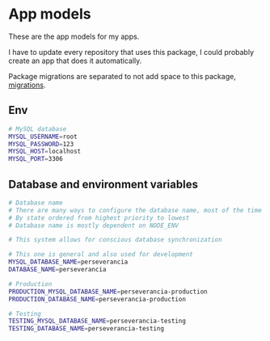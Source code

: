 # App models

These are the app models for my apps.

<!-- I can simply ask AI to generate migrations haha -->

I have to update every repository that uses this package, I could probably create an app that does it automatically.

Package migrations are separated to not add space to this package, [migrations](https://github.com/FelixRiddle/sequelize-migrations).

## Env

```bash
# MySQL database
MYSQL_USERNAME=root
MYSQL_PASSWORD=123
MYSQL_HOST=localhost
MYSQL_PORT=3306
```

## Database and environment variables

```bash
# Database name
# There are many ways to configure the database name, most of the time they depend on the state of the app
# By state ordered from highest priority to lowest
# Database name is mostly dependent on NODE_ENV

# This system allows for conscious database synchronization

# This one is general and also used for development
MYSQL_DATABASE_NAME=perseverancia
DATABASE_NAME=perseverancia

# Production
PRODUCTION_MYSQL_DATABASE_NAME=perseverancia-production
PRODUCTION_DATABASE_NAME=perseverancia-production

# Testing
TESTING_MYSQL_DATABASE_NAME=perseverancia-testing
TESTING_DATABASE_NAME=perseverancia-testing
```
